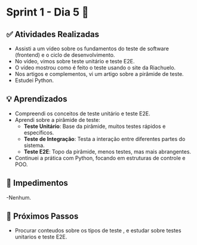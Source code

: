 # Sprint 1 - Dia 5 🚀

## ✅ Atividades Realizadas
- Assisti a um vídeo sobre os fundamentos do teste de software (frontend) e o ciclo de desenvolvimento.
- No vídeo, vimos sobre teste unitário e teste E2E.
- O vídeo mostrou como é feito o teste usando o site da Riachuelo.
- Nos artigos e complementos, vi um artigo sobre a pirâmide de teste.
- Estudei Python.

## 💡 Aprendizados
- Compreendi os conceitos de teste unitário e teste E2E.
- Aprendi sobre a pirâmide de teste:
  - **Teste Unitário**: Base da pirâmide, muitos testes rápidos e específicos.
  - **Teste de Integração**: Testa a interação entre diferentes partes do sistema.
  - **Teste E2E**: Topo da pirâmide, menos testes, mas mais abrangentes.
- Continuei a prática com Python, focando em estruturas de controle e POO.

## 🚧 Impedimentos
-Nenhum.

## 🎯 Próximos Passos
- Procurar conteudos sobre os tipos de teste , e estudar sobre testes unitarios e teste E2E.

